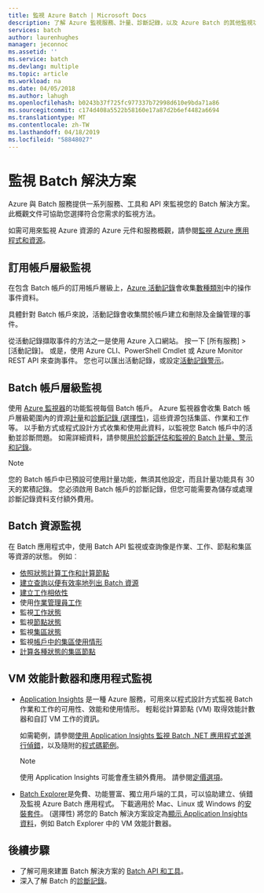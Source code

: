 ```yaml
---
title: 監視 Azure Batch | Microsoft Docs
description: 了解 Azure 監視服務、計量、診斷記錄，以及 Azure Batch 的其他監視功能。
services: batch
author: laurenhughes
manager: jeconnoc
ms.assetid: ''
ms.service: batch
ms.devlang: multiple
ms.topic: article
ms.workload: na
ms.date: 04/05/2018
ms.author: lahugh
ms.openlocfilehash: b0243b37f725fc977337b72998d610e9bda71a86
ms.sourcegitcommit: c174d408a5522b58160e17a87d2b6ef4482a6694
ms.translationtype: MT
ms.contentlocale: zh-TW
ms.lasthandoff: 04/18/2019
ms.locfileid: "58848027"
---
```

# <a name="monitor-batch-solutions"></a>監視 Batch 解決方案

Azure 與 Batch 服務提供一系列服務、工具和 API 來監視您的 Batch 解決方案。 此概觀文件可協助您選擇符合您需求的監視方法。

如需可用來監視 Azure 資源的 Azure 元件和服務概觀，請參閱[監視 Azure 應用程式和資源](../monitoring-and-diagnostics/monitoring-overview.md)。

## <a name="subscription-level-monitoring"></a>訂用帳戶層級監視

在包含 Batch 帳戶的訂用帳戶層級上，[Azure 活動記錄](../azure-monitor/platform/activity-logs-overview.md)會收集[數種類別](../azure-monitor/platform/activity-logs-overview.md#categories-in-the-activity-log)中的操作事件資料。

具體針對 Batch 帳戶來說，活動記錄會收集關於帳戶建立和刪除及金鑰管理的事件。

從活動記錄擷取事件的方法之一是使用 Azure 入口網站。 按一下 [所有服務] > [活動記錄]。 或是，使用 Azure CLI、PowerShell Cmdlet 或 Azure Monitor REST API 來查詢事件。 您也可以匯出活動記錄，或設定[活動記錄警示](../monitoring-and-diagnostics/monitoring-activity-log-alerts-new-experience.md)。

## <a name="batch-account-level-monitoring"></a>Batch 帳戶層級監視

使用 [Azure 監視器](../azure-monitor/overview.md)的功能監視每個 Batch 帳戶。 Azure 監視器會收集 Batch 帳戶層級範圍內的資源[計量](../azure-monitor/platform/data-platform-metrics.md)和[診斷記錄 (選擇性)](../azure-monitor/platform/diagnostic-logs-overview.md)，這些資源包括集區、作業和工作等。 以手動方式或程式設計方式收集和使用此資料，以監視您 Batch 帳戶中的活動並診斷問題。 如需詳細資料，請參閱[用於診斷評估和監視的 Batch 計量、警示和記錄](batch-diagnostics.md)。
 
> [!NOTE]
> 您的 Batch 帳戶中已預設可使用計量功能，無須其他設定，而且計量功能具有 30 天的累積記錄。 您必須啟用 Batch 帳戶的診斷記錄，但您可能需要為儲存或處理診斷記錄資料支付額外費用。 

## <a name="batch-resource-monitoring"></a>Batch 資源監視

在 Batch 應用程式中，使用 Batch API 監視或查詢像是作業、工作、節點和集區等資源的狀態。 例如︰

* [依照狀態計算工作和計算節點](batch-get-resource-counts.md)
* [建立查詢以便有效率地列出 Batch 資源](batch-efficient-list-queries.md)
* [建立工作相依性](batch-task-dependencies.md)
* 使用[作業管理員工作](/rest/api/batchservice/job/add#jobmanagertask)
* 監視[工作狀態](/rest/api/batchservice/task/list#taskstate)
* 監視[節點狀態](/rest/api/batchservice/computenode/list#computenodestate)
* 監視[集區狀態](/rest/api/batchservice/pool/get#poolstate)
* 監視[帳戶中的集區使用情形](/rest/api/batchservice/pool/listusagemetrics)
* [計算各種狀態的集區節點](/rest/api/batchservice/account/listpoolnodecounts)

## <a name="vm-performance-counters-and-application-monitoring"></a>VM 效能計數器和應用程式監視

* [Application Insights](../azure-monitor/app/app-insights-overview.md) 是一種 Azure 服務，可用來以程式設計方式監視 Batch 作業和工作的可用性、效能和使用情形。 輕鬆從計算節點 (VM) 取得效能計數器和自訂 VM 工作的資訊。 

  如需範例，請參閱[使用 Application Insights 監視 Batch .NET 應用程式並進行偵錯](monitor-application-insights.md)，以及隨附的[程式碼範例](https://github.com/Azure/azure-batch-samples/tree/master/CSharp/ArticleProjects/ApplicationInsights)。

  > [!NOTE]
  > 使用 Application Insights 可能會產生額外費用。 請參閱[定價選項](https://azure.microsoft.com/pricing/details/application-insights/)。 
  >

* [Batch Explorer](https://github.com/Azure/BatchExplorer)是免費、功能豐富、獨立用戶端的工具，可以協助建立、偵錯及監視 Azure Batch 應用程式。 下載適用於 Mac、Linux 或 Windows 的[安裝套件](https://azure.github.io/BatchExplorer/)。 (選擇性) 將您的 Batch 解決方案設定為[顯示 Application Insights 資料](https://github.com/Azure/batch-insights)，例如 Batch Explorer 中的 VM 效能計數器。


## <a name="next-steps"></a>後續步驟

* 了解可用來建置 Batch 解決方案的 [Batch API 和工具](batch-apis-tools.md)。
* 深入了解 Batch 的[診斷記錄](batch-diagnostics.md)。